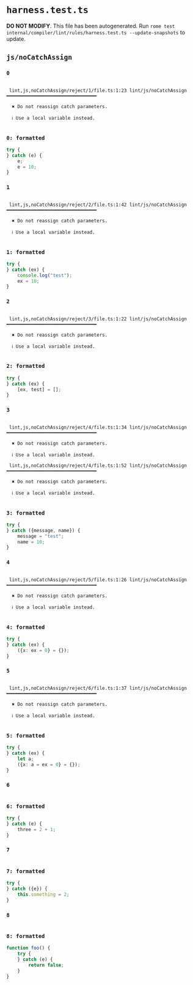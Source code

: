 # `harness.test.ts`

**DO NOT MODIFY**. This file has been autogenerated. Run `rome test internal/compiler/lint/rules/harness.test.ts --update-snapshots` to update.

## `js/noCatchAssign`

### `0`

```

 lint,js,noCatchAssign/reject/1/file.ts:1:23 lint/js/noCatchAssign ━━━━━━━━━━━━━━━━━━━━━━━━━━━━━━━━━

  ✖ Do not reassign catch parameters.

  ℹ Use a local variable instead.


```

### `0: formatted`

```ts
try {
} catch (e) {
	e;
	e = 10;
}

```

### `1`

```

 lint,js,noCatchAssign/reject/2/file.ts:1:42 lint/js/noCatchAssign ━━━━━━━━━━━━━━━━━━━━━━━━━━━━━━━━━

  ✖ Do not reassign catch parameters.

  ℹ Use a local variable instead.


```

### `1: formatted`

```ts
try {
} catch (ex) {
	console.log("test");
	ex = 10;
}

```

### `2`

```

 lint,js,noCatchAssign/reject/3/file.ts:1:22 lint/js/noCatchAssign ━━━━━━━━━━━━━━━━━━━━━━━━━━━━━━━━━

  ✖ Do not reassign catch parameters.

  ℹ Use a local variable instead.


```

### `2: formatted`

```ts
try {
} catch (ex) {
	[ex, test] = [];
}

```

### `3`

```

 lint,js,noCatchAssign/reject/4/file.ts:1:34 lint/js/noCatchAssign ━━━━━━━━━━━━━━━━━━━━━━━━━━━━━━━━━

  ✖ Do not reassign catch parameters.

  ℹ Use a local variable instead.

 lint,js,noCatchAssign/reject/4/file.ts:1:52 lint/js/noCatchAssign ━━━━━━━━━━━━━━━━━━━━━━━━━━━━━━━━━

  ✖ Do not reassign catch parameters.

  ℹ Use a local variable instead.


```

### `3: formatted`

```ts
try {
} catch ({message, name}) {
	message = "test";
	name = 10;
}

```

### `4`

```

 lint,js,noCatchAssign/reject/5/file.ts:1:26 lint/js/noCatchAssign ━━━━━━━━━━━━━━━━━━━━━━━━━━━━━━━━━

  ✖ Do not reassign catch parameters.

  ℹ Use a local variable instead.


```

### `4: formatted`

```ts
try {
} catch (ex) {
	({x: ex = 0} = {});
}

```

### `5`

```

 lint,js,noCatchAssign/reject/6/file.ts:1:37 lint/js/noCatchAssign ━━━━━━━━━━━━━━━━━━━━━━━━━━━━━━━━━

  ✖ Do not reassign catch parameters.

  ℹ Use a local variable instead.


```

### `5: formatted`

```ts
try {
} catch (ex) {
	let a;
	({x: a = ex = 0} = {});
}

```

### `6`

```

```

### `6: formatted`

```ts
try {
} catch (e) {
	three = 2 + 1;
}

```

### `7`

```

```

### `7: formatted`

```ts
try {
} catch ({e}) {
	this.something = 2;
}

```

### `8`

```

```

### `8: formatted`

```ts
function foo() {
	try {
	} catch (e) {
		return false;
	}
}

```
